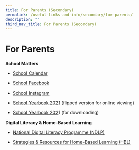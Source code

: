 ```yaml
---
title: For Parents (Secondary)
permalink: /useful-links-and-info/secondary/for-parents/
description: ""
third_nav_title: For Parents (Secondary)
---
```

# For Parents

**School Matters**

*   [School Calendar](https://calendar.google.com/calendar/embed?src=c_i7c7e2cj7583s1j1v8ompfgpqc%40group.calendar.google.com&ctz=Asia%2FSingapore)  
    
*   [School Facebook](https://www.facebook.com/marisstellahighschool)
*   [School Instagram](https://www.instagram.com/marisstellahighschool/)
*   [School Yearbook 2021](https://issuu.com/sandesignz/docs/mshs_yb2021) (flipped version for online viewing)
*   [School Yearbook 202](https://drive.google.com/file/d/1KB7t4xqLciK8RMqwymz_fg6xtlwKqChD/view?usp=sharing)1 (for downloading)

  

**Digital Literacy & Home-Based Learning**

*   [National Digital Literacy Programme (NDLP)](http://go.gov.sg/mshsndlp)  
    
*   [Strategies & Resources for Home-Based Learning (HBL)](https://sites.google.com/mshs.edu.sg/lbs)